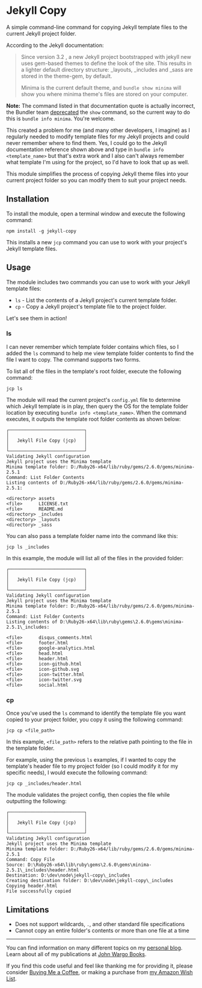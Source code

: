 # Jekyll Copy

A simple command-line command for copying Jekyll template files to the current Jekyll project folder.

According to the Jekyll documentation:

> Since version 3.2 , a new Jekyll project bootstrapped with jekyll new uses gem-based themes to define the look of the site. This results in a lighter default directory structure: _layouts, _includes and _sass are stored in the theme-gem, by default.
>
> Minima is the current default theme, and `bundle show minima` will show you where minima theme's files are stored on your computer.

**Note:** The command listed in that documentation quote is actually incorrect, the Bundler team [deprecated](https://github.com/rubygems/bundler/blob/master/CHANGELOG.md#210pre1-august-28-2019) the `show` command, so the current way to do this is `bundle info minima`. You're welcome.

This created a problem for me (and many other developers, I imagine) as I regularly needed to modify template files for my Jekyll projects and could never remember where to find them. Yes, I could go to the Jekyll documentation reference shown above and type in `bundle info <template_name>` but that's extra work and I also can't always remember what template I'm using for the project, so I'd have to look that up as well.

This module simplifies the process of copying Jekyll theme files into your current project folder so you can modify them to suit your project needs.

## Installation

To install the module, open a terminal window and execute the following command:

```shell
npm install -g jekyll-copy
```

This installs a new `jcp` command you can use to work with your project's Jekyll template files.

## Usage

The module includes two commands you can use to work with your Jekyll template files:

+ `ls` - List the contents of a Jekyll project's current template folder.
+ `cp` - Copy a Jekyll project's template file to the project folder.

Let's see them in action!

### ls

I can never remember which template folder contains which files, so I added the `ls` command to help me view template folder contents to find the file I want to copy. The command supports two forms.

To list all of the files in the template's root folder, execute the following command:

```shell
jcp ls
```

The module will read the current project's `config.yml` file to determine which Jekyll template is in play, then query the OS for the template folder location by executing `bundle info <template_name>`. When the command executes, it outputs the template root folder contents as shown below:

```text
┌────────────────────────────┐
│                            │
│   Jekyll File Copy (jcp)   │
│                            │
└────────────────────────────┘
Validating Jekyll configuration
Jekyll project uses the Minima template
Minima template folder: D:/Ruby26-x64/lib/ruby/gems/2.6.0/gems/minima-2.5.1
Command: List Folder Contents
Listing contents of D:/Ruby26-x64/lib/ruby/gems/2.6.0/gems/minima-2.5.1:

<directory> assets
<file>      LICENSE.txt
<file>      README.md
<directory> _includes
<directory> _layouts
<directory> _sass
```

You can also pass a template folder name into the command like this:

```shell
jcp ls _includes
```

In this example, the module will list all of the files in the provided folder:

```text
┌────────────────────────────┐
│                            │
│   Jekyll File Copy (jcp)   │
│                            │
└────────────────────────────┘
Validating Jekyll configuration
Jekyll project uses the Minima template
Minima template folder: D:/Ruby26-x64/lib/ruby/gems/2.6.0/gems/minima-2.5.1
Command: List Folder Contents
Listing contents of D:\Ruby26-x64\lib\ruby\gems\2.6.0\gems\minima-2.5.1\_includes:

<file>      disqus_comments.html
<file>      footer.html
<file>      google-analytics.html
<file>      head.html
<file>      header.html
<file>      icon-github.html
<file>      icon-github.svg
<file>      icon-twitter.html
<file>      icon-twitter.svg
<file>      social.html
```

### cp

Once you've used the `ls` command to identify the template file you want copied to your project folder, you copy it using the following command:

```shell
jcp cp <file_path>
```

In this example, `<file_path>` refers to the relative path pointing to the file in the template folder.

For example, using the previous `ls` examples, if I wanted to copy the template's header file to my project folder (so I could modify it for my specific needs), I would execute the following command:

```shell
jcp cp _includes/header.html
```

The module validates the project config, then copies the file while outputting the following:

```text
┌────────────────────────────┐
│                            │
│   Jekyll File Copy (jcp)   │
│                            │
└────────────────────────────┘
Validating Jekyll configuration
Jekyll project uses the Minima template
Minima template folder: D:/Ruby26-x64/lib/ruby/gems/2.6.0/gems/minima-2.5.1
Command: Copy File
Source: D:\Ruby26-x64\lib\ruby\gems\2.6.0\gems\minima-2.5.1\_includes\header.html
Destination: D:\dev\node\jekyll-copy\_includes
Creating destination folder: D:\dev\node\jekyll-copy\_includes
Copying header.html
File successfully copied
```

## Limitations

+ Does not support wildcards, `.`, and other standard file specifications
+ Cannot copy an entire folder's contents or more than one file at a time

***

You can find information on many different topics on my [personal blog](http://www.johnwargo.com). Learn about all of my publications at [John Wargo Books](http://www.johnwargobooks.com).

If you find this code useful and feel like thanking me for providing it, please consider <a href="https://www.buymeacoffee.com/johnwargo" target="_blank">Buying Me a Coffee</a>, or making a purchase from [my Amazon Wish List](https://amzn.com/w/1WI6AAUKPT5P9).
